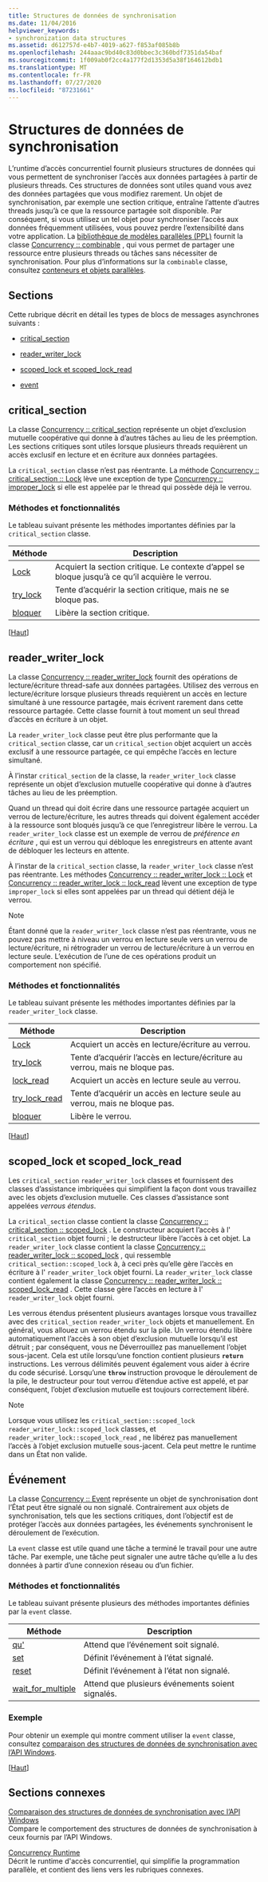 ```yaml
---
title: Structures de données de synchronisation
ms.date: 11/04/2016
helpviewer_keywords:
- synchronization data structures
ms.assetid: d612757d-e4b7-4019-a627-f853af085b8b
ms.openlocfilehash: 244aaac9bd40c83d0bbec3c360bdf7351da54baf
ms.sourcegitcommit: 1f009ab0f2cc4a177f2d1353d5a38f164612bdb1
ms.translationtype: MT
ms.contentlocale: fr-FR
ms.lasthandoff: 07/27/2020
ms.locfileid: "87231661"
---
```

# <a name="synchronization-data-structures"></a>Structures de données de synchronisation

L’runtime d’accès concurrentiel fournit plusieurs structures de données qui vous permettent de synchroniser l’accès aux données partagées à partir de plusieurs threads. Ces structures de données sont utiles quand vous avez des données partagées que vous modifiez rarement. Un objet de synchronisation, par exemple une section critique, entraîne l’attente d’autres threads jusqu’à ce que la ressource partagée soit disponible. Par conséquent, si vous utilisez un tel objet pour synchroniser l’accès aux données fréquemment utilisées, vous pouvez perdre l’extensibilité dans votre application. La [bibliothèque de modèles parallèles (PPL)](../../parallel/concrt/parallel-patterns-library-ppl.md) fournit la classe [Concurrency :: combinable](../../parallel/concrt/reference/combinable-class.md) , qui vous permet de partager une ressource entre plusieurs threads ou tâches sans nécessiter de synchronisation. Pour plus d’informations sur la `combinable` classe, consultez [conteneurs et objets parallèles](../../parallel/concrt/parallel-containers-and-objects.md).

## <a name="sections"></a><a name="top"></a>Sections

Cette rubrique décrit en détail les types de blocs de messages asynchrones suivants :

- [critical_section](#critical_section)

- [reader_writer_lock](#reader_writer_lock)

- [scoped_lock et scoped_lock_read](#scoped_lock)

- [event](#event)

## <a name="critical_section"></a><a name="critical_section"></a>critical_section

La classe [Concurrency :: critical_section](../../parallel/concrt/reference/critical-section-class.md) représente un objet d’exclusion mutuelle coopérative qui donne à d’autres tâches au lieu de les préemption. Les sections critiques sont utiles lorsque plusieurs threads requièrent un accès exclusif en lecture et en écriture aux données partagées.

La `critical_section` classe n’est pas réentrante. La méthode [Concurrency :: critical_section :: Lock](reference/critical-section-class.md#lock) lève une exception de type [Concurrency :: improper_lock](../../parallel/concrt/reference/improper-lock-class.md) si elle est appelée par le thread qui possède déjà le verrou.

### <a name="methods-and-features"></a>Méthodes et fonctionnalités

Le tableau suivant présente les méthodes importantes définies par la `critical_section` classe.

|Méthode|Description|
|------------|-----------------|
|[Lock](reference/critical-section-class.md#lock)|Acquiert la section critique. Le contexte d’appel se bloque jusqu’à ce qu’il acquière le verrou.|
|[try_lock](reference/critical-section-class.md#try_lock)|Tente d’acquérir la section critique, mais ne se bloque pas.|
|[bloquer](reference/critical-section-class.md#unlock)|Libère la section critique.|

[[Haut](#top)]

## <a name="reader_writer_lock"></a><a name="reader_writer_lock"></a>reader_writer_lock

La classe [Concurrency :: reader_writer_lock](../../parallel/concrt/reference/reader-writer-lock-class.md) fournit des opérations de lecture/écriture thread-safe aux données partagées. Utilisez des verrous en lecture/écriture lorsque plusieurs threads requièrent un accès en lecture simultané à une ressource partagée, mais écrivent rarement dans cette ressource partagée. Cette classe fournit à tout moment un seul thread d’accès en écriture à un objet.

La `reader_writer_lock` classe peut être plus performante que la `critical_section` classe, car un `critical_section` objet acquiert un accès exclusif à une ressource partagée, ce qui empêche l’accès en lecture simultané.

À l’instar `critical_section` de la classe, la `reader_writer_lock` classe représente un objet d’exclusion mutuelle coopérative qui donne à d’autres tâches au lieu de les préemption.

Quand un thread qui doit écrire dans une ressource partagée acquiert un verrou de lecture/écriture, les autres threads qui doivent également accéder à la ressource sont bloqués jusqu’à ce que l’enregistreur libère le verrou. La `reader_writer_lock` classe est un exemple de verrou de *préférence en écriture* , qui est un verrou qui débloque les enregistreurs en attente avant de débloquer les lecteurs en attente.

À l’instar de la `critical_section` classe, la `reader_writer_lock` classe n’est pas réentrante. Les méthodes [Concurrency :: reader_writer_lock :: Lock](reference/reader-writer-lock-class.md#lock) et [Concurrency :: reader_writer_lock :: lock_read](reference/reader-writer-lock-class.md#lock_read) lèvent une exception de type `improper_lock` si elles sont appelées par un thread qui détient déjà le verrou.

> [!NOTE]
> Étant donné que la `reader_writer_lock` classe n’est pas réentrante, vous ne pouvez pas mettre à niveau un verrou en lecture seule vers un verrou de lecture/écriture, ni rétrograder un verrou de lecture/écriture à un verrou en lecture seule. L’exécution de l’une de ces opérations produit un comportement non spécifié.

### <a name="methods-and-features"></a>Méthodes et fonctionnalités

Le tableau suivant présente les méthodes importantes définies par la `reader_writer_lock` classe.

|Méthode|Description|
|------------|-----------------|
|[Lock](reference/reader-writer-lock-class.md#lock)|Acquiert un accès en lecture/écriture au verrou.|
|[try_lock](reference/reader-writer-lock-class.md#try_lock)|Tente d’acquérir l’accès en lecture/écriture au verrou, mais ne bloque pas.|
|[lock_read](reference/reader-writer-lock-class.md#lock_read)|Acquiert un accès en lecture seule au verrou.|
|[try_lock_read](reference/reader-writer-lock-class.md#try_lock_read)|Tente d’acquérir un accès en lecture seule au verrou, mais ne bloque pas.|
|[bloquer](reference/reader-writer-lock-class.md#unlock)|Libère le verrou.|

[[Haut](#top)]

## <a name="scoped_lock-and-scoped_lock_read"></a><a name="scoped_lock"></a>scoped_lock et scoped_lock_read

Les `critical_section` `reader_writer_lock` classes et fournissent des classes d’assistance imbriquées qui simplifient la façon dont vous travaillez avec les objets d’exclusion mutuelle. Ces classes d’assistance sont appelées *verrous étendus*.

La `critical_section` classe contient la classe [Concurrency :: critical_section :: scoped_lock](reference/critical-section-class.md#critical_section__scoped_lock_class) . Le constructeur acquiert l’accès à l' `critical_section` objet fourni ; le destructeur libère l’accès à cet objet. La `reader_writer_lock` classe contient la classe [Concurrency :: reader_writer_lock :: scoped_lock](reference/reader-writer-lock-class.md#scoped_lock_class) , qui ressemble `critical_section::scoped_lock` à, à ceci près qu’elle gère l’accès en écriture à l' `reader_writer_lock` objet fourni. La `reader_writer_lock` classe contient également la classe [Concurrency :: reader_writer_lock :: scoped_lock_read](reference/reader-writer-lock-class.md#scoped_lock_read_class) . Cette classe gère l’accès en lecture à l' `reader_writer_lock` objet fourni.

Les verrous étendus présentent plusieurs avantages lorsque vous travaillez avec des `critical_section` `reader_writer_lock` objets et manuellement. En général, vous allouez un verrou étendu sur la pile. Un verrou étendu libère automatiquement l’accès à son objet d’exclusion mutuelle lorsqu’il est détruit ; par conséquent, vous ne Déverrouillez pas manuellement l’objet sous-jacent. Cela est utile lorsqu’une fonction contient plusieurs **`return`** instructions. Les verrous délimités peuvent également vous aider à écrire du code sécurisé. Lorsqu’une **`throw`** instruction provoque le déroulement de la pile, le destructeur pour tout verrou d’étendue active est appelé, et par conséquent, l’objet d’exclusion mutuelle est toujours correctement libéré.

> [!NOTE]
> Lorsque vous utilisez les `critical_section::scoped_lock` `reader_writer_lock::scoped_lock` classes, et `reader_writer_lock::scoped_lock_read` , ne libérez pas manuellement l’accès à l’objet exclusion mutuelle sous-jacent. Cela peut mettre le runtime dans un État non valide.

## <a name="event"></a>Événement<a name="event"></a>

La classe [Concurrency :: Event](../../parallel/concrt/reference/event-class.md) représente un objet de synchronisation dont l’État peut être signalé ou non signalé. Contrairement aux objets de synchronisation, tels que les sections critiques, dont l’objectif est de protéger l’accès aux données partagées, les événements synchronisent le déroulement de l’exécution.

La `event` classe est utile quand une tâche a terminé le travail pour une autre tâche. Par exemple, une tâche peut signaler une autre tâche qu’elle a lu des données à partir d’une connexion réseau ou d’un fichier.

### <a name="methods-and-features"></a>Méthodes et fonctionnalités

Le tableau suivant présente plusieurs des méthodes importantes définies par la `event` classe.

|Méthode|Description|
|------------|-----------------|
|[qu'](reference/event-class.md#wait)|Attend que l’événement soit signalé.|
|[set](reference/event-class.md#set)|Définit l’événement à l’état signalé.|
|[reset](reference/event-class.md#reset)|Définit l’événement à l’état non signalé.|
|[wait_for_multiple](reference/event-class.md#wait_for_multiple)|Attend que plusieurs événements soient signalés.|

### <a name="example"></a>Exemple

Pour obtenir un exemple qui montre comment utiliser la `event` classe, consultez [comparaison des structures de données de synchronisation avec l’API Windows](../../parallel/concrt/comparing-synchronization-data-structures-to-the-windows-api.md).

[[Haut](#top)]

## <a name="related-sections"></a>Sections connexes

[Comparaison des structures de données de synchronisation avec l’API Windows](../../parallel/concrt/comparing-synchronization-data-structures-to-the-windows-api.md)<br/>
Compare le comportement des structures de données de synchronisation à ceux fournis par l’API Windows.

[Concurrency Runtime](../../parallel/concrt/concurrency-runtime.md)<br/>
Décrit le runtime d'accès concurrentiel, qui simplifie la programmation parallèle, et contient des liens vers les rubriques connexes.
